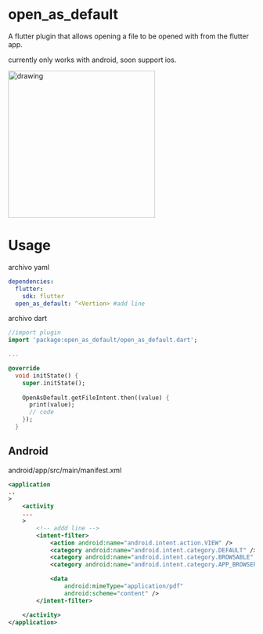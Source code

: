 # open_as_default

A flutter plugin that allows opening a file to be opened with from the flutter app.

currently only works with android, soon support ios.

<img src="./demo_android.gif" alt="drawing" width="300"/>


# Usage

archivo yaml
```yaml
dependencies:
  flutter:
    sdk: flutter
  open_as_default: ^<Vertion> #add line
```
archivo dart
```dart
//import plugin
import 'package:open_as_default/open_as_default.dart';  

...

@override
  void initState() {
    super.initState();
    
    OpenAsDefault.getFileIntent.then((value) {
      print(value);
      // code 
    });
  }
```

## Android

android/app/src/main/manifest.xml
```xml
<application
..
>
    <activity
    ...
    >           
        <!-- addd line -->
        <intent-filter>
            <action android:name="android.intent.action.VIEW" />
            <category android:name="android.intent.category.DEFAULT" />
            <category android:name="android.intent.category.BROWSABLE" />
            <category android:name="android.intent.category.APP_BROWSER" />

            <data
                android:mimeType="application/pdf" 
                android:scheme="content" />
        </intent-filter>

    </activity> 
</application>
```


